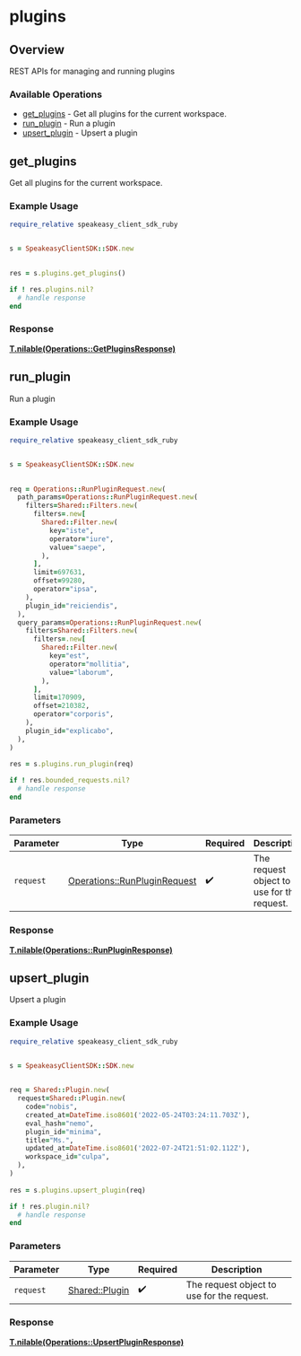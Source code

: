 # plugins

## Overview

REST APIs for managing and running plugins

### Available Operations

* [get_plugins](#get_plugins) - Get all plugins for the current workspace.
* [run_plugin](#run_plugin) - Run a plugin
* [upsert_plugin](#upsert_plugin) - Upsert a plugin

## get_plugins

Get all plugins for the current workspace.

### Example Usage

```ruby
require_relative speakeasy_client_sdk_ruby


s = SpeakeasyClientSDK::SDK.new

    
res = s.plugins.get_plugins()

if ! res.plugins.nil?
  # handle response
end

```


### Response

**[T.nilable(Operations::GetPluginsResponse)](../../models/operations/getpluginsresponse.md)**


## run_plugin

Run a plugin

### Example Usage

```ruby
require_relative speakeasy_client_sdk_ruby


s = SpeakeasyClientSDK::SDK.new

   
req = Operations::RunPluginRequest.new(
  path_params=Operations::RunPluginRequest.new(
    filters=Shared::Filters.new(
      filters=.new[
        Shared::Filter.new(
          key="iste",
          operator="iure",
          value="saepe",
        ),
      ],
      limit=697631,
      offset=99280,
      operator="ipsa",
    ),
    plugin_id="reiciendis",
  ),
  query_params=Operations::RunPluginRequest.new(
    filters=Shared::Filters.new(
      filters=.new[
        Shared::Filter.new(
          key="est",
          operator="mollitia",
          value="laborum",
        ),
      ],
      limit=170909,
      offset=210382,
      operator="corporis",
    ),
    plugin_id="explicabo",
  ),
)
    
res = s.plugins.run_plugin(req)

if ! res.bounded_requests.nil?
  # handle response
end

```

### Parameters

| Parameter                                                                   | Type                                                                        | Required                                                                    | Description                                                                 |
| --------------------------------------------------------------------------- | --------------------------------------------------------------------------- | --------------------------------------------------------------------------- | --------------------------------------------------------------------------- |
| `request`                                                                   | [Operations::RunPluginRequest](../../models/operations/runpluginrequest.md) | :heavy_check_mark:                                                          | The request object to use for the request.                                  |


### Response

**[T.nilable(Operations::RunPluginResponse)](../../models/operations/runpluginresponse.md)**


## upsert_plugin

Upsert a plugin

### Example Usage

```ruby
require_relative speakeasy_client_sdk_ruby


s = SpeakeasyClientSDK::SDK.new

   
req = Shared::Plugin.new(
  request=Shared::Plugin.new(
    code="nobis",
    created_at=DateTime.iso8601('2022-05-24T03:24:11.703Z'),
    eval_hash="nemo",
    plugin_id="minima",
    title="Ms.",
    updated_at=DateTime.iso8601('2022-07-24T21:51:02.112Z'),
    workspace_id="culpa",
  ),
)
    
res = s.plugins.upsert_plugin(req)

if ! res.plugin.nil?
  # handle response
end

```

### Parameters

| Parameter                                       | Type                                            | Required                                        | Description                                     |
| ----------------------------------------------- | ----------------------------------------------- | ----------------------------------------------- | ----------------------------------------------- |
| `request`                                       | [Shared::Plugin](../../models/shared/plugin.md) | :heavy_check_mark:                              | The request object to use for the request.      |


### Response

**[T.nilable(Operations::UpsertPluginResponse)](../../models/operations/upsertpluginresponse.md)**

